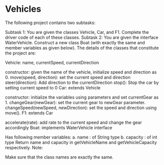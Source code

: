 # Vehicles

The following project contains two subtasks:

Subtask 1: You are given the classes Vehicle, Car, and F1. Complete the driver code of each of these classes.
Subtask 2: You are given the interface WaterVehicle. Construct a new class Boat (with exactly the same and member variables as given below).
The details of the classes that constitute the project are:

Vehicle: name, currentSpeed, currentDirection

constructor: given the name of the vehicle, initialize speed and direction as 0.
move(speed, direction): set the current speed and direction
steer(direction): Add direction to the currentDirection
stop(): Stop the car by setting current speed to 0
Car: extends Vehicle

constructor: initialize the variables using parameters and set currentGear as 1.
changeGear(newGear): set the current gear to newGear parameter.
changeSpeed(newSpeed, newDirection): set the speed and direction using move().
F1: extends Car

accelerate(rate): add rate to the current speed and change the gear accordingly
Boat: implements WaterVehicle interface

Has following member variables: a. name : of String type b. capacity : of int type
Return name and capacity in getVehicleName and getVehicleCapacity respectively.
Note:

Make sure that the class names are exactly the same.
